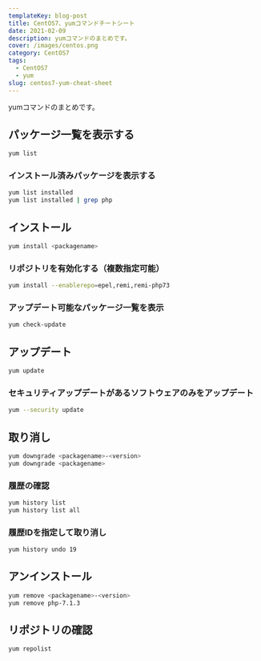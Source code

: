 ```yaml
---
templateKey: blog-post
title: CentOS7、yumコマンドチートシート
date: 2021-02-09
description: yumコマンドのまとめです。
cover: /images/centos.png
category: CentOS7
tags:
  - CentOS7
  - yum
slug: centos7-yum-cheat-sheet
---
```


yumコマンドのまとめです。

## パッケージ一覧を表示する

```bash
yum list
```

### インストール済みパッケージを表示する

```bash
yum list installed
yum list installed | grep php
```

## インストール

```bash
yum install <packagename>
```

### リポジトリを有効化する（複数指定可能）

```bash
yum install --enablerepo=epel,remi,remi-php73
```

### アップデート可能なパッケージ一覧を表示

```bash
yum check-update
```

## アップデート

```bash
yum update
```

### セキュリティアップデートがあるソフトウェアのみをアップデート
```bash
yum --security update
```

## 取り消し

```bash
yum downgrade <packagename>-<version>
yum downgrade <packagename>
```

### 履歴の確認

```bash
yum history list
yum history list all
```

### 履歴IDを指定して取り消し

```bash
yum history undo 19
```

## アンインストール

```bash
yum remove <packagename>-<version>
yum remove php-7.1.3
```

## リポジトリの確認

```bash
yum repolist
```
